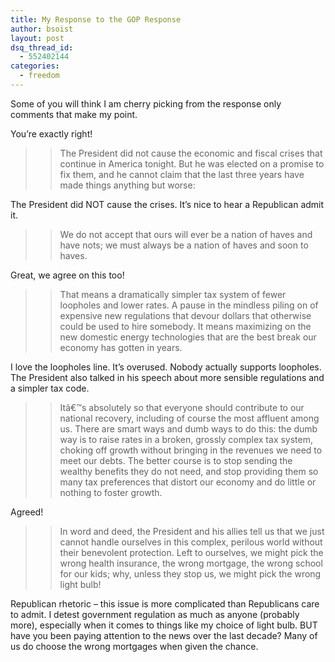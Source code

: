 ```yaml
---
title: My Response to the GOP Response
author: bsoist
layout: post
dsq_thread_id:
  - 552402144
categories:
  - freedom
---
```

Some of you will think I am cherry picking from the response only comments that make my point.

You&#8217;re exactly right! 

> > The President did not cause the economic and fiscal crises that continue in America tonight. But he was elected on a promise to fix them, and he cannot claim that the last three years have made things anything but worse:

The President did NOT cause the crises. It&#8217;s nice to hear a Republican admit it.

> > We do not accept that ours will ever be a nation of haves and have nots; we must always be a nation of haves and soon to haves.

Great, we agree on this too!

> > That means a dramatically simpler tax system of fewer loopholes and lower rates. A pause in the mindless piling on of expensive new regulations that devour dollars that otherwise could be used to hire somebody. It means maximizing on the new domestic energy technologies that are the best break our economy has gotten in years.

I love the loopholes line. It&#8217;s overused. Nobody actually supports loopholes. The President also talked in his speech about more sensible regulations and a simpler tax code.

> > Itâ€™s absolutely so that everyone should contribute to our national recovery, including of course the most affluent among us. There are smart ways and dumb ways to do this: the dumb way is to raise rates in a broken, grossly complex tax system, choking off growth without bringing in the revenues we need to meet our debts. The better course is to stop sending the wealthy benefits they do not need, and stop providing them so many tax preferences that distort our economy and do little or nothing to foster growth.

Agreed!

> > In word and deed, the President and his allies tell us that we just cannot handle ourselves in this complex, perilous world without their benevolent protection. Left to ourselves, we might pick the wrong health insurance, the wrong mortgage, the wrong school for our kids; why, unless they stop us, we might pick the wrong light bulb!

Republican rhetoric &#8211; this issue is more complicated than Republicans care to admit. I detest government regulation as much as anyone (probably more), especially when it comes to things like my choice of light bulb. BUT have you been paying attention to the news over the last decade? Many of us do choose the wrong mortgages when given the chance.
